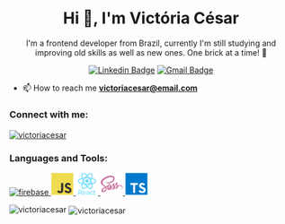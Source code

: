 <h1 align="center">Hi 👋, I'm Victória César</h1>
<p align="center">I'm a frontend developer from Brazil, currently I'm still studying and improving old skills as well as new ones. One brick at a time! 🤘</h3>

<p align="center">
 <a href="https://www.linkedin.com/in/victoriacesar/" rel="nofollow"><img src="https://camo.githubusercontent.com/9e0698280f13ea177466aa0fb5f0fee3a125959cbee24e8864be98be1b3cd9ea/68747470733a2f2f696d672e736869656c64732e696f2f62616467652f2d4a617972616a526f7368616e2d626c75653f7374796c653d666c61742d737175617265266c6f676f3d4c696e6b6564696e266c6f676f436f6c6f723d7768697465266c696e6b3d68747470733a2f2f7777772e6c696e6b6564696e2e636f6d2f696e2f6a617972616a2d726f7368616e2f" alt="Linkedin Badge" data-canonical-src="https://img.shields.io/badge/-VictoriaCesar-blue?style=flat-square&amp;logo=Linkedin&amp;logoColor=white&amp;link=https://www.linkedin.com/in/victoriacesar/" style="max-width: 100%;"></a>
<a href="mailto:mail@victoriacesaras@gmail.com"><img src="https://camo.githubusercontent.com/fd2b29d10267ad5035b20f6ac443694c3a197f9ad38132635e5c5fefcec2ed1c/68747470733a2f2f696d672e736869656c64732e696f2f62616467652f2d6d61696c406a617972616a2e636f2e696e2d6431343833363f7374796c653d666c61742d737175617265266c6f676f3d476d61696c266c6f676f436f6c6f723d7768697465266c696e6b3d6d61696c746f3a6d61696c406a617972616a2e636f2e696e" alt="Gmail Badge" data-canonical-src="https://img.shields.io/badge/-mail@victoriacesaras@gmail.com-d14836?style=flat-square&amp;logo=Gmail&amp;logoColor=white&amp;link=mailto:mail@victoriacesaras@gmail.com" style="max-width: 100%;"></a>
</p>

- 📫 How to reach me **victoriacesar@email.com**

<h3 align="left">Connect with me:</h3>
<p align="left">
<a href="https://linkedin.com/in/victoriacesar" target="blank"><img align="center" src="https://raw.githubusercontent.com/rahuldkjain/github-profile-readme-generator/master/src/images/icons/Social/linked-in-alt.svg" alt="victoriacesar" height="30" width="40" /></a>
</p>

<h3 align="left">Languages and Tools:</h3>
<p align="left"> <a href="https://firebase.google.com/" target="_blank"> <img src="https://www.vectorlogo.zone/logos/firebase/firebase-icon.svg" alt="firebase" width="40" height="40"/> </a> <a href="https://developer.mozilla.org/en-US/docs/Web/JavaScript" target="_blank"> <img src="https://raw.githubusercontent.com/devicons/devicon/master/icons/javascript/javascript-original.svg" alt="javascript" width="40" height="40"/> </a> <a href="https://reactjs.org/" target="_blank"> <img src="https://raw.githubusercontent.com/devicons/devicon/master/icons/react/react-original-wordmark.svg" alt="react" width="40" height="40"/> </a> <a href="https://sass-lang.com" target="_blank"> <img src="https://raw.githubusercontent.com/devicons/devicon/master/icons/sass/sass-original.svg" alt="sass" width="40" height="40"/> </a> <a href="https://www.typescriptlang.org/" target="_blank"> <img src="https://raw.githubusercontent.com/devicons/devicon/master/icons/typescript/typescript-original.svg" alt="typescript" width="40" height="40"/> </a> </p>

<p><img align="left" src="https://github-readme-stats.vercel.app/api/top-langs?username=victoriacesar&show_icons=true&locale=en&layout=compact" alt="victoriacesar" /></p>

<p>&nbsp;<img align="center" src="https://github-readme-stats.vercel.app/api?username=victoriacesar&show_icons=true&locale=en" alt="victoriacesar" /></p>


<!--
**victoriacesar/victoriacesar** is a ✨ _special_ ✨ repository because its `README.md` (this file) appears on your GitHub profile.

Here are some ideas to get you started:

- 🔭 I’m currently working on ...
- 🌱 I’m currently learning ...
- 👯 I’m looking to collaborate on ...
- 🤔 I’m looking for help with ...
- 💬 Ask me about ...
- 📫 How to reach me: ...
- 😄 Pronouns: ...
- ⚡ Fun fact: ...
-->
